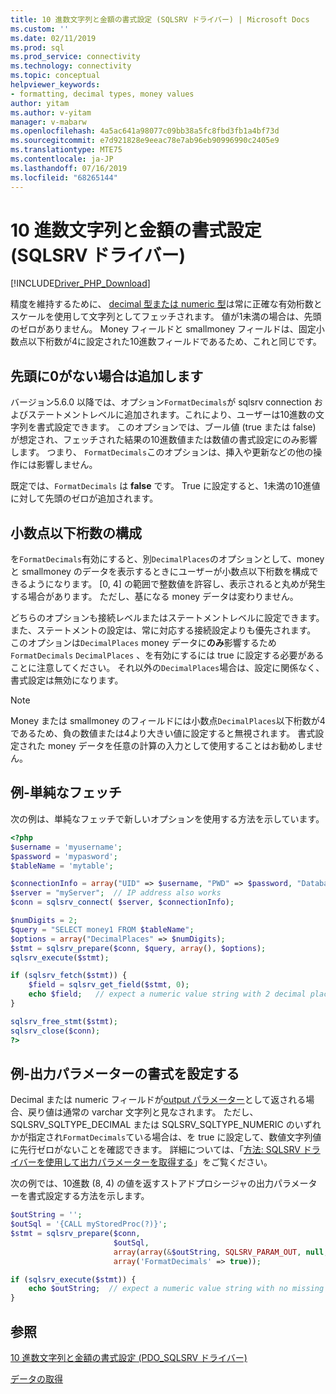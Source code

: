 ```yaml
---
title: 10 進数文字列と金額の書式設定 (SQLSRV ドライバー) | Microsoft Docs
ms.custom: ''
ms.date: 02/11/2019
ms.prod: sql
ms.prod_service: connectivity
ms.technology: connectivity
ms.topic: conceptual
helpviewer_keywords:
- formatting, decimal types, money values
author: yitam
ms.author: v-yitam
manager: v-mabarw
ms.openlocfilehash: 4a5ac641a98077c09bb38a5fc8fbd3fb1a4bf73d
ms.sourcegitcommit: e7d921828e9eeac78e7ab96eb90996990c2405e9
ms.translationtype: MTE75
ms.contentlocale: ja-JP
ms.lasthandoff: 07/16/2019
ms.locfileid: "68265144"
---
```

# <a name="formatting-decimal-strings-and-money-values-sqlsrv-driver"></a>10 進数文字列と金額の書式設定 (SQLSRV ドライバー)
[!INCLUDE[Driver_PHP_Download](../../includes/driver_php_download.md)]

精度を維持するために、 [decimal 型または numeric 型](https://docs.microsoft.com/sql/t-sql/data-types/decimal-and-numeric-transact-sql)は常に正確な有効桁数とスケールを使用して文字列としてフェッチされます。 値が1未満の場合は、先頭のゼロがありません。 Money フィールドと smallmoney フィールドは、固定小数点以下桁数が4に設定された10進数フィールドであるため、これと同じです。

## <a name="add-leading-zeroes-if-missing"></a>先頭に0がない場合は追加します
バージョン5.6.0 以降では、オプション`FormatDecimals`が sqlsrv connection およびステートメントレベルに追加されます。これにより、ユーザーは10進数の文字列を書式設定できます。 このオプションでは、ブール値 (true または false) が想定され、フェッチされた結果の10進数値または数値の書式設定にのみ影響します。 つまり、 `FormatDecimals`このオプションは、挿入や更新などの他の操作には影響しません。

既定では、`FormatDecimals` は **false** です。 True に設定すると、1未満の10進値に対して先頭のゼロが追加されます。

## <a name="configure-number-of-decimal-places"></a>小数点以下桁数の構成
を`FormatDecimals`有効にすると、別`DecimalPlaces`のオプションとして、money と smallmoney のデータを表示するときにユーザーが小数点以下桁数を構成できるようになります。 [0, 4] の範囲で整数値を許容し、表示されると丸めが発生する場合があります。 ただし、基になる money データは変わりません。

どちらのオプションも接続レベルまたはステートメントレベルに設定できます。また、ステートメントの設定は、常に対応する接続設定よりも優先されます。 このオプションは`DecimalPlaces` money データに**のみ**影響するため`FormatDecimals` `DecimalPlaces` 、を有効にするには true に設定する必要があることに注意してください。 それ以外の`DecimalPlaces`場合は、設定に関係なく、書式設定は無効になります。

> [!NOTE]
> Money または smallmoney のフィールドには小数点`DecimalPlaces`以下桁数が4であるため、負の数値または4より大きい値に設定すると無視されます。 書式設定された money データを任意の計算の入力として使用することはお勧めしません。

## <a name="example---a-simple-fetch"></a>例-単純なフェッチ
次の例は、単純なフェッチで新しいオプションを使用する方法を示しています。

```php
<?php
$username = 'myusername';
$password = 'mypasword';
$tableName = 'mytable';

$connectionInfo = array("UID" => $username, "PWD" => $password, "Database" => "myDB", "FormatDecimals" => true);  
$server = "myServer";  // IP address also works
$conn = sqlsrv_connect( $server, $connectionInfo);  

$numDigits = 2;
$query = "SELECT money1 FROM $tableName";
$options = array("DecimalPlaces" => $numDigits);
$stmt = sqlsrv_prepare($conn, $query, array(), $options);
sqlsrv_execute($stmt);

if (sqlsrv_fetch($stmt)) {
    $field = sqlsrv_get_field($stmt, 0);  
    echo $field;   // expect a numeric value string with 2 decimal places
}

sqlsrv_free_stmt($stmt);
sqlsrv_close($conn);
?>
```

## <a name="example---format-the-output-parameter"></a>例-出力パラメーターの書式を設定する
Decimal または numeric フィールドが[output パラメーター](../../connect/php/how-to-retrieve-output-parameters-using-the-sqlsrv-driver.md)として返される場合、戻り値は通常の varchar 文字列と見なされます。 ただし、SQLSRV_SQLTYPE_DECIMAL または SQLSRV_SQLTYPE_NUMERIC のいずれかが指定され`FormatDecimals`ている場合は、を true に設定して、数値文字列値に先行ゼロがないことを確認できます。 詳細については、「[方法: SQLSRV ドライバーを使用して出力パラメーターを取得する](../..//connect/php/how-to-retrieve-output-parameters-using-the-sqlsrv-driver.md)」をご覧ください。

次の例では、10進数 (8, 4) の値を返すストアドプロシージャの出力パラメーターを書式設定する方法を示します。

```php
$outString = '';
$outSql = '{CALL myStoredProc(?)}';
$stmt = sqlsrv_prepare($conn, 
                       $outSql, 
                       array(array(&$outString, SQLSRV_PARAM_OUT, null, SQLSRV_SQLTYPE_DECIMAL(8, 4))),
                       array('FormatDecimals' => true));

if (sqlsrv_execute($stmt)) {
    echo $outString;  // expect a numeric value string with no missing leading zero
}
```

## <a name="see-also"></a>参照
[10 進数文字列と金額の書式設定 (PDO_SQLSRV ドライバー)](../../connect/php/formatting-decimals-pdo-sqlsrv-driver.md)

[データの取得](../../connect/php/retrieving-data.md)
